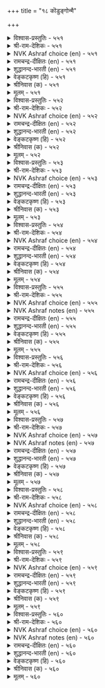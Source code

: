 +++
title = "१८ कॊडुङ्गोन्मै"

+++


<details><summary>विश्वास-प्रस्तुतिः - ५५१</summary>

कॊलैमेऱ्कॊण् डारिऱ् कॊडिदे अलैमेऱ्कॊण्डु
अल्लवै सॆय्दॊऴुगुम् वेन्दु। ५५१
</details>

<details><summary>श्री-राम-देशिकः - ५५१</summary>

जनहिंसापरो राजा न्यायातीतपदानुगाः ।  
निर्घुणाद् घातकाच्चापि भुवि क्रूरतमो मतः ॥ ५५१॥
</details>

<details><summary>NVK Ashraf choice (en) - ५५१</summary>

०५५१
More malicious than a murderer is the king
Who rules with injustice and oppression.*
(Satguru Subramuniyaswami)
</details>

<details><summary>रामचन्द्र-दीक्षितः (en) - ५५१</summary>

551\. kolai mēṟkoṇṭāriṉ koṭitē-alai mēṟkoṇṭu  
allavai ceytu oḻukum vēntu.

551\. The unrighteous king who oppresses his subjects is more cruel than the one who leads the life of a murderer.  
</details>

<details><summary>शुद्धानन्द-भारती (en) - ५५१</summary>

1\. கொலைமேற்கொண் டாரிற் கொடிதே அலைமேற்கொண்டு  
அல்லவை செய்துஒழுகும் வேந்து.  
The unjust tyrant oppressor  
Is worse than cruel murderer.        551  
</details>

<details><summary>वेङ्कटकृष्ण (हि) - ५५१</summary>

551
हत्यारे से भी अधिक, वह राजा है क्रूर ।  
जो जन को हैरान कर, करे पाप भरपूर ॥
</details>

<details><summary>श्रीनिवास (क) - ५५१</summary>

551. प्रजॆगळन्नु हिंसिसि दमन माडुत्त, धर्मवल्लद कार्यगळल्लि तॊडगिद अरसनु कॊलॆगारनिगिन्त कीळॆनिसिकॊळ्ळुत्तानॆ.

</details>

<details><summary>मूलम् - ५५१</summary>

कॊलैमेऱ्कॊण् डारिऱ् कॊडिदे अलैमेऱ्कॊण्डु
अल्लवै सॆय्दॊऴुगुम् वेन्दु। ५५१
</details>

<details><summary>विश्वास-प्रस्तुतिः - ५५२</summary>

वेलॊडु निऩ्ऱाऩ् इडुवॆऩ् ऱतुबोलुम्
कोलॊडु निऩ्ऱाऩ् इरवु। ५५२
</details>

<details><summary>श्री-राम-देशिकः - ५५२</summary>

नीत्या पालयता राज्ञा प्रजाभ्यो वित्तयाचनम् ।  
चोरेण शूलिना पान्थात् वित्तचौर्यसमं मतम् ॥ ५५२॥
</details>

<details><summary>NVK Ashraf choice (en) - ५५२</summary>

०५५२
A tyrant taxing his subjects
Is like an armed dacoit extorting money. *
(K. Kannan)
</details>

<details><summary>रामचन्द्र-दीक्षितः (en) - ५५२</summary>

552\. vēloṭu niṉṟāṉ, ‘iṭu’ eṉṟatu pōlum-  
kōloṭu niṉṟāṉ iravu.

552\. The wielder of the sceptre asking for gifts, is like the spearman asking the way-farer ‘give.’  
</details>

<details><summary>शुद्धानन्द-भारती (en) - ५५२</summary>

2\. வேலொடு நின்றான் இடுஎன் றதுபோலும்  
கோலொடு நின்றான் இரவு.  
Sceptered tyrant exacting gold  
Is "give" of lanced robber bold.        552  
</details>

<details><summary>वेङ्कटकृष्ण (हि) - ५५२</summary>

552
भाला ले कर हो खड़े, डाकू की ज्यों माँग ।  
राजदण्डयुत की रही, त्यों भिक्षा की माँग ॥
</details>

<details><summary>श्रीनिवास (क) - ५५२</summary>

552. आडळित दण्डवन्नॆत्ति प्रजॆगळन्नु हण केळुव अरसनु, हादियल्लि आयुध तोरिसि पथिकरिन्द हण सुलियुव दरोडॆगळ्ळनन्नु होलुत्तानॆ.

</details>

<details><summary>मूलम् - ५५२</summary>

वेलॊडु निऩ्ऱाऩ् इडुवॆऩ् ऱतुबोलुम्
कोलॊडु निऩ्ऱाऩ् इरवु। ५५२
</details>

<details><summary>विश्वास-प्रस्तुतिः - ५५३</summary>

नाडॊऱुम् नाडि मुऱैसॆय्या मऩ्ऩवऩ्
नाडॊऱुम् नाडु कॆडुम्। ५५३
</details>

<details><summary>श्री-राम-देशिकः - ५५३</summary>

देशे दिने दिने जाताननर्थान् विमृशन् नृपः ।  
परिहारमकुर्वाणः क्षीणराज्यः क्रमाद्भवेत् ॥ ५५३॥
</details>

<details><summary>NVK Ashraf choice (en) - ५५३</summary>

०५५३
A king who fails in his day today affairs
Loses his kingdom day by day.
(K. Kannan)
</details>

<details><summary>रामचन्द्र-दीक्षितः (en) - ५५३</summary>

553\. nāḷtoṟum nāṭi, muṟaiceyyā maṉṉavaṉ  
nāḷtoṟum nāṭu keṭum.

553\. That country will perish any day whose monarch does not administer justice day by day.  
</details>

<details><summary>शुद्धानन्द-भारती (en) - ५५३</summary>

3\. நாடொறும் நாடி முறைசெய்யா மன்னவன்  
நாடொறும் நாடு கெடும்.  
Spy wrongs daily and do justice  
Or day by day the realm decays.        553  
</details>

<details><summary>वेङ्कटकृष्ण (हि) - ५५३</summary>

553
दिन दिन नीति विचार कर, नृप न करे यदि राज ।  
ह्रासोन्मुख होता रहे, दिन दिन उसका राज ॥
</details>

<details><summary>श्रीनिवास (क) - ५५३</summary>

553. प्रतिनित्यवू तन्न आडळितदल्लिरुव ऒळितुकॆडुकुगळन्नु विचारमाडि, धर्मदिन्द नडॆदुकॊळ्ळद अरसनु दिनदिनवू तन्न नाडन्नु अवनतिगॆ तरुवनु.

</details>

<details><summary>मूलम् - ५५३</summary>

नाडॊऱुम् नाडि मुऱैसॆय्या मऩ्ऩवऩ्
नाडॊऱुम् नाडु कॆडुम्। ५५३
</details>

<details><summary>विश्वास-प्रस्तुतिः - ५५४</summary>

कूऴुङ् गुडियुम् ऒरुङ्गिऴक्कुम् कोल्गोडिच्
चूऴादु सॆय्युम् अरसु। ५५४
</details>

<details><summary>श्री-राम-देशिकः - ५५४</summary>

भाव्यनर्थमनालोच्य न्याय्यमार्गविरोधतः ।  
भूपस्य रक्षतो वित्तं नश्येत् तेन प्रजा अपि ॥ ५५४॥
</details>

<details><summary>NVK Ashraf choice (en) - ५५४</summary>

०५५४
A thoughtless king who abuses his scepter
Will lose at once his wealth and subjects.
(P.S. Sundaram), ( Shuddhananda Bharatiar)
</details>

<details><summary>रामचन्द्र-दीक्षितः (en) - ५५४</summary>

554\. kūḻum kuṭiyum oruṅku iḻakkum-kōl kōṭi,  
cūḻātu, ceyyum aracu.

554\. That king who allows his sceptre to bend indiscriminately will lose his wealth together with his subjects.  
</details>

<details><summary>शुद्धानन्द-भारती (en) - ५५४</summary>

4\. கூழும் குடியும் ஒருங்கிழக்கும் கோல்கோடிச்  
சூழாது செய்யும் அரசு.  
The king shall wealth and subjects lose  
If his sceptre he dares abuse.        554  
</details>

<details><summary>वेङ्कटकृष्ण (हि) - ५५४</summary>

554
नीतिहीन शासन करे, बिन सोचे नरनाथ ।  
तो वह प्रजा व वित्त को, खो बैठे इक साथ ॥
</details>

<details><summary>श्रीनिवास (क) - ५५४</summary>

554. दुराडळितगारनागि, विचारमाडदॆ दुडुकुव अरसनु, तन्न सम्पत्तन्नु प्रजॆगळन्नू ऒट्टागि कळॆदुकॊळ्ळुवनु.

</details>

<details><summary>मूलम् - ५५४</summary>

कूऴुङ् गुडियुम् ऒरुङ्गिऴक्कुम् कोल्गोडिच्
चूऴादु सॆय्युम् अरसु। ५५४
</details>

<details><summary>विश्वास-प्रस्तुतिः - ५५५</summary>

अल्लऱ्पट्टु आऱ्ऱादु अऴुदगण् णीरऩ्ऱे
सॆल्वत्तैत् तेय्क्कुम् पडै ५५५
</details>

<details><summary>श्री-राम-देशिकः - ५५५</summary>

अधर्मपालनोद्भूतक्लेशभाजां नुणां भुवि ।  
अश्रुपातः श्रियं राज्ञो नाशयेदायुधात्मना ॥ ५५५॥
</details>

<details><summary>NVK Ashraf choice (en) - ५५५</summary>

०५५५
It is the tears of those groaning under oppression
That wear out the prosperity of the king.
(V.V.S. Aiyar)
</details>

<details><summary>NVK Ashraf notes (en) - ५५५</summary>

५५५. The couplet is sometimes shown ending with a question mark. The phrase is "कण्णीरऩ्ऱे" and not "कण्णीरऩ्ऱो". A good abridgment of the verse is given by (K. Krishnaswamy & Vijaya Ramkumar): "The tears resulting from suffering caused by the king will be the cause of his undoing"
</details>

<details><summary>रामचन्द्र-दीक्षितः (en) - ५५५</summary>

555\. allaṟpaṭṭu, āṟṟātu, aḻuta kaṇṇīr aṉṟē-  
celvattait tēykkum paṭai.

555\. Are not the tears, shed as a result of oppression, the weapons which destroy the prosperity of the monarch?  
</details>

<details><summary>शुद्धानन्द-भारती (en) - ५५५</summary>

5\. அல்லற்பட்டு ஆற்றாது அழுதகண் ணீரன்றே  
செல்வத்தைத் தேய்க்கும் படை.  
Groaning tears caused by tyrant's sway  
File the royal wealth away.        555  
</details>

<details><summary>वेङ्कटकृष्ण (हि) - ५५५</summary>

555
उतपीड़ित जन रो पड़े, जब वेदना अपार ।  
श्री का नाशक शास्त्र है, क्या न नेत्र-जल-धार ॥
</details>

<details><summary>श्रीनिवास (क) - ५५५</summary>

555. सङ्कटक्कॊळगागि सहिसलारदॆ अळुव (प्रजॆगळ) कण्णीरल्लवॆ (नीति पालिसद अरसन) सिरियन्नु कत्तरिसि नाशपडिसुव गरगस.

</details>

<details><summary>मूलम् - ५५५</summary>

अल्लऱ्पट्टु आऱ्ऱादु अऴुदगण् णीरऩ्ऱे
सॆल्वत्तैत् तेय्क्कुम् पडै ५५५
</details>

<details><summary>विश्वास-प्रस्तुतिः - ५५६</summary>

मऩ्ऩर्क्कु मऩ्ऩुदल् सॆङ्गोऩ्मै अह्दिऩ्ऱेल्
मऩ्ऩावाम् मऩ्ऩर्क् कॊळि। ५५६
</details>

<details><summary>श्री-राम-देशिकः - ५५६</summary>

विन्दते सुस्थिरां कीर्ति भूपो धर्मेण पालयन् ।  
अनीत्या पालयन् राजा नष्टकीर्तिर्भविष्यति ॥ ५५६॥
</details>

<details><summary>NVK Ashraf choice (en) - ५५६</summary>

०५५६
Just rule stabilizes a king.
Lacking it his glory fades.
(P.S. Sundaram)
</details>

<details><summary>रामचन्द्र-दीक्षितः (en) - ५५६</summary>

556\. maṉṉarkku maṉṉutal ceṅkōṉmai; aḵtu iṉṟēl,  
maṉṉāvām, maṉṉarkku oḷi.

556\. Good Government makes one’s rule enduring. Where it is not found, his lustre will not last long?  
</details>

<details><summary>शुद्धानन्द-भारती (en) - ५५६</summary>

6\. மன்னர்க்கு மன்னுதல் செங்கோன்மை அஃதின்றேல்  
மன்னாவாம் மன்னர்க் கொளி.  
Glory endures by sceptre right  
Without it wanes the royal light.        556  
</details>

<details><summary>वेङ्कटकृष्ण (हि) - ५५६</summary>

556
नीतिपूर्ण शासन रखे, नृप का वश चिरकाल ।  
नीति न हो तो, भूप का, यश न रहे सब काल ॥
</details>

<details><summary>श्रीनिवास (क) - ५५६</summary>

556. अरसरिगॆ मन्नणॆ दॊरॆयलु न्यायवाद आळ्विकॆये कारणवागुवुदु; अदिल्लवादरॆ अरसरिगॆ कीर्तिनॆलॆ इल्लवागि होगुवुदु.

</details>

<details><summary>मूलम् - ५५६</summary>

मऩ्ऩर्क्कु मऩ्ऩुदल् सॆङ्गोऩ्मै अह्दिऩ्ऱेल्
मऩ्ऩावाम् मऩ्ऩर्क् कॊळि। ५५६
</details>

<details><summary>विश्वास-प्रस्तुतिः - ५५७</summary>

तुळियिऩ्मै ञालत्तिऱ्कु ऎऱ्ऱऱ्ऱे वेन्दऩ्
अळियिऩ्मै वाऴुम् उयिर्क्कु। ५५७
</details>

<details><summary>श्री-राम-देशिकः - ५५७</summary>

दयाधून्यमहीपालपाल्यमाननृणां स्थितम् ।  
वृष्टिहीनप्रदेशस्थजनास्थितिसमां विदुः ॥ ५५७॥
</details>

<details><summary>NVK Ashraf choice (en) - ५५७</summary>

०५५७
How fares the earth without rain?
So fares life under a ruthless king.
(P.S. Sundaram)
</details>

<details><summary>NVK Ashraf notes (en) - ५५७</summary>

५५७. Relationship between King and Rain has been emphasized by Valluvar in at least three places in Kural. In the very next verse ५५९ Valluvar says “If a king acts contrary to justice, monsoons fail and clouds shed no rain”. Only in the previous chapter on "Just Government" had he stated that "The king who rules according to the law never lacks rain and corn".
</details>

<details><summary>रामचन्द्र-दीक्षितः (en) - ५५७</summary>

557\. tuḷi iṉmai ñālattiṟku eṟṟu? aṟṟē, vēntaṉ  
aḷi iṉmai vāḻum uyirkku.

557\. The people who live under a graceless king suffer like the earth unvisited by drops of rain.  
</details>

<details><summary>शुद्धानन्द-भारती (en) - ५५७</summary>

7\. துளியின்மை ஞாலத்திற்கு எற்றற்றே வேந்தன்  
அளியின்மை வாழும் உயிர்க்கு.  
Dry like the earth without rainfall  
Is graceless king to creatures all.        557  
</details>

<details><summary>वेङ्कटकृष्ण (हि) - ५५७</summary>

557
अनावृष्टि से दुःख जो, पाती भूमि अतीव ।  
दयावृष्टि बिन भूप की, पाते हैं सब जिव ॥
</details>

<details><summary>श्रीनिवास (क) - ५५७</summary>

557. मळॆ हनि इल्लवादरॆ लोकवु हानिगॊळगागुवन्तॆ अरसन करुणॆ इल्लदॆ नाडिन प्रजॆगळू कष्टपडुत्तारॆ.

</details>

<details><summary>मूलम् - ५५७</summary>

तुळियिऩ्मै ञालत्तिऱ्कु ऎऱ्ऱऱ्ऱे वेन्दऩ्
अळियिऩ्मै वाऴुम् उयिर्क्कु। ५५७
</details>

<details><summary>विश्वास-प्रस्तुतिः - ५५८</summary>

इऩ्मैयिऩ् इऩ्ऩादु उडैमै मुऱैसॆय्या
मऩ्ऩवऩ् कोऱ्कीऴ्प् पडिऩ्। ५५८
</details>

<details><summary>श्री-राम-देशिकः - ५५८</summary>

धर्ममार्गं समुल्लङ्घ्य रक्षतः पृथिवीपतेः ।  
देशे सतां तु दारिद्र्यात् सम्पत्क्लेशाय कल्पते ॥ ५५८॥
</details>

<details><summary>NVK Ashraf choice (en) - ५५८</summary>

०५५८
Possessions are worse than poverty
Under the scepter of an unjust king.
(N.V.K. Ashraf), (P.S. Sundaram)
</details>

<details><summary>रामचन्द्र-दीक्षितः (en) - ५५८</summary>

558\. iṉmaiyiṉ iṉṉātu, uṭaimai-muṟai ceyyā  
maṉṉavaṉ kōṟkīḻp paṭiṉ.

558\. Where people possess a king, who does not enforce justice, wealth does not confer more happiness than poverty.  
</details>

<details><summary>शुद्धानन्द-भारती (en) - ५५८</summary>

8\. இன்மையின் இன்னாது உடைமை முறைசெய்யா  
மன்னவன் கோற்கீழ்ப் படின்.  
To have is worse than having not  
If ruler is unjust despot.        558  
</details>

<details><summary>वेङ्कटकृष्ण (हि) - ५५८</summary>

558
अति दुःखद है सधनता, रहने से धनहीन ।  
यदि अन्यायी राज के, रहना पड़े अधीन ॥
</details>

<details><summary>श्रीनिवास (क) - ५५८</summary>

558. नीतिधर्मगळन्नु पालिसदिरुव अरसन, राजदण्डद कॆळगॆ आश्रय पडॆदरॆ, सिरिवन्तिकॆगिन्त बडतनवे मेलु ऎनिसिकॊळ्ळुत्तदॆ.

</details>

<details><summary>मूलम् - ५५८</summary>

इऩ्मैयिऩ् इऩ्ऩादु उडैमै मुऱैसॆय्या
मऩ्ऩवऩ् कोऱ्कीऴ्प् पडिऩ्। ५५८
</details>

<details><summary>विश्वास-प्रस्तुतिः - ५५९</summary>

मुऱैगोडि मऩ्ऩवऩ् सॆय्यिऩ् उऱैगोडि
ऒल्लादु वाऩम् पॆयल्। ५५९
</details>

<details><summary>श्री-राम-देशिकः - ५५९</summary>

पयोधरा न वर्षन्ति काले वृष्टिश्च निष्फला ।  
धर्म्य पन्थानमुल्लङ्घ्य नृपे शासति मेदिनीम् ॥ ५५९॥
</details>

<details><summary>NVK Ashraf choice (en) - ५५९</summary>

०५५९
If a king acts contrary to justice,
Monsoons fail and clouds shed no rain.
(W.H. Drew and J. Lazarus), (N.V.K. Ashraf)
</details>

<details><summary>रामचन्द्र-दीक्षितः (en) - ५५९</summary>

559\. muṟai kōṭi maṉṉavaṉ ceyyiṉ, uṟai kōṭi  
ollātu, vāṉam peyal.

559\. Were the king to rule unjustly, the Heavens would withhold rains?  
</details>

<details><summary>शुद्धानन्द-भारती (en) - ५५९</summary>

9\. முறைகோடி மன்னவன் செய்யின் உறைகோடி  
ஒல்லாது வானம் பெயல்.  
The sky withdraws season's shower  
If the king misuses his power.        559  
</details>

<details><summary>वेङ्कटकृष्ण (हि) - ५५९</summary>

559
यदि राजा शासन करे, राजधर्म से चूक ।  
पानी बरसेगा नहीं, ऋतु में बादल चूक ॥
</details>

<details><summary>श्रीनिवास (क) - ५५९</summary>

559. अरसनादवनु नीतिधर्म उल्लङ्घिसि आळ्विकॆ नडॆसिदरॆ, आ नाडिनल्लि मळॆगाल तप्पि, मोडगळु (चदुरि) मळॆ सुरियलु निराकरिसुत्तदॆ.

</details>

<details><summary>मूलम् - ५५९</summary>

मुऱैगोडि मऩ्ऩवऩ् सॆय्यिऩ् उऱैगोडि
ऒल्लादु वाऩम् पॆयल्। ५५९
</details>

<details><summary>विश्वास-प्रस्तुतिः - ५६०</summary>

आबयऩ् कुऩ्ऱुम् अऱुदॊऴिलोर् नूल्मऱप्पर्
कावलऩ् कावाऩ् ऎऩिऩ्। ५६०
</details>

<details><summary>श्री-राम-देशिकः - ५६०</summary>

अरक्षति भुवं भूपे पथा न्यायानुरोधिना ।  
विप्राः क्षुतिं विस्मरेयुः न दद्युः पशवः पयः ॥ ५६०॥
</details>

<details><summary>NVK Ashraf choice (en) - ५६०</summary>

०५६०
Cows yield less and priests forget their hymns
If the protector fails to protect. *
(P.S. Sundaram)
</details>

<details><summary>NVK Ashraf notes (en) - ५६०</summary>

५६०. "अऱुदॊऴिलोर्" here has been taken to mean priests. "Brahmins are they who perform the six duties" says Tirumandiram [२२४]. While commenting on this mantra, translator B. Natarajan mentions that the six duties of a Brahmin are: To learn, to instruct, to give alms, to receive gifts, to perform sacrifice and to persuade other to perform sacrifices. 
</details>

<details><summary>रामचन्द्र-दीक्षितः (en) - ५६०</summary>

560\. ā payaṉ kuṉṟum; aṟutoḻilōr nūl maṟappar;-  
kāvalaṉ kāvāṉ eṉiṉ.

560\. If the protecting monarch fails in his duties, the yield of cows will diminish and Brahmans with their six duties will forget their Vedas.  
</details>

<details><summary>शुद्धानन्द-भारती (en) - ५६०</summary>

10\. ஆபயன் குன்றும் அறுதொழிலோர் நூல்மறப்பர்  
காவலன் காவான் எனின்.  
The *six-functioned forget their lore  
Cows give less if kings guard no more.         560  
</details>

<details><summary>वेङ्कटकृष्ण (हि) - ५६०</summary>

560
षटकर्मी को स्मृति नहीं, दूध न देगी गाय ।  
यदि जन-रक्षक भूप से, रक्षा की नहिं जाय ॥
</details>

<details><summary>श्रीनिवास (क) - ५६०</summary>

560. कायुव अरसनु रक्षिसदिद्दरॆ, अवु हालु करॆयुवुदिल्ल; ब्राह्मणरू धर्मग्रन्थगळन्नु मरॆयुत्तारॆ.
</details>

<details><summary>मूलम् - ५६०</summary>

आबयऩ् कुऩ्ऱुम् अऱुदॊऴिलोर् नूल्मऱप्पर्
कावलऩ् कावाऩ् ऎऩिऩ्। ५६०
</details>

